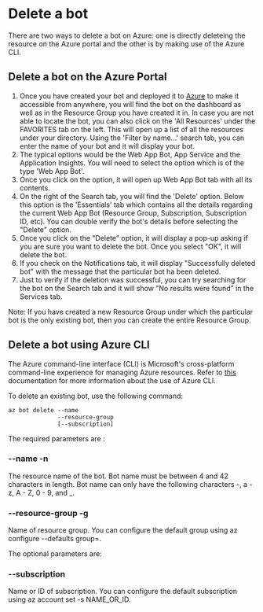 <properties
	pageTitle="How to delete a bot"
	description="How to delete a bot"
	service="Microsoft.BotService"
	resource="botServices"
	authors="anusharavindrar,JasonXuMSCSS,meetshamir"
	ms.author="v-anravi,huanchix,andreo,saziz"
	displayOrder="102"
	selfHelpType="resource"
	supportTopicIds="32688639"
	resourceTags=""
	productPesIds="16152"
	cloudEnvironments="public,BlackForest,Fairfax,Mooncake"
	articleId="F1B0CC52-EB97-4421-AE6F-3A35BEF8DE79"
/>

# Delete a bot

There are two ways to delete a bot on Azure: one is directly deleteing the resource on the Azure portal and the other is by making use of the Azure CLI.

## Delete a bot on the Azure Portal

1. Once you have created your bot and deployed it to [Azure](https://portal.azure.com) to make it accessible from anywhere, you will find the bot on the dashboard as well as in the Resource Group you have created it in. In case you are not able to locate the bot, you can also click on the 'All Resources' under the FAVORITES tab on the left. This will open up a list of all the resources under your directory. Using the 'Filter by name...' search tab, you can enter the name of your bot and it will display your bot. 
2. The typical options would be the Web App Bot, App Service and the Application Insights. You will need to select the option which is of the type 'Web App Bot'.
3. Once you click on the option, it will open up Web App Bot tab with all its contents.
4. On the right of the Search tab, you will find the 'Delete' option. Below this option is the 'Essentials' tab which contains all the details regarding the current Web App Bot (Resource Group, Subscription, Subscription ID, etc). You can double verify the bot's details before selecting the "Delete" option.
5. Once you click on the "Delete" option, it will display a pop-up asking if you are sure you want to delete the bot. Once you select "OK", it will delete the bot.
6. If you check on the Notifications tab, it will display "Successfully deleted bot" with the message that the particular bot ha been deleted.
7. Just to verify if the deletion was successful, you can try searching for the bot on the Search tab and it will show "No results were found" in the Services tab.

Note: If you have created a new Resource Group under which the particular bot is the only existing bot, then you can create the entire Resource Group.


## Delete a bot using Azure CLI

The Azure command-line interface (CLI) is Microsoft's cross-platform command-line experience for managing Azure resources. Refer to [this](https://docs.microsoft.com/en-us/cli/azure/bot?view=azure-cli-latest) documentation for more information about the use of Azure CLI.

To delete an existing bot, use the following command:

```
az bot delete --name
              --resource-group
              [--subscription]
```
The required parameters are :

### --name -n

The resource name of the bot. Bot name must be between 4 and 42 characters in length. Bot name can only have the following characters -, a - z, A - Z, 0 - 9, and _.

### --resource-group -g

Name of resource group. You can configure the default group using az configure --defaults group=<name>.

The optional parameters are:

### --subscription

Name or ID of subscription. You can configure the default subscription using az account set -s NAME_OR_ID.
